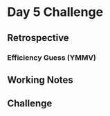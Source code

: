 # Day 5 Challenge

## Retrospective


### Efficiency Guess (YMMV)


## Working Notes


## Challenge
